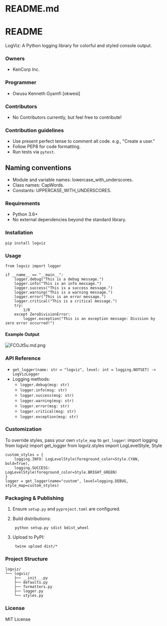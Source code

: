 # README.md

# README #

LogViz: A Python logging library for colorful and styled console output.

### Owners ###
* KenCorp Inc.

### Programmer ###
* Owusu Kenneth Gyamfi [okwesi]

### Contributors ###
* No Contributors currently, but feel free to contribute!

### Contribution guidelines ###
* Use present perfect tense to comment all code. e.g., "Create a user."
* Follow PEP8 for code formatting.
* Run tests via `pytest`.

## Naming conventions
* Module and variable names: lowercase_with_underscores.
* Class names: CapWords.
* Constants: UPPERCASE_WITH_UNDERSCORES.

### Requirements ###
- Python 3.6+
- No external dependencies beyond the standard library.

### Installation ###
    pip install logviz

### Usage ###
    from logviz import logger

    if __name__ == "__main__":
        logger.debug("This is a debug message.")
        logger.info("This is an info message.")
        logger.success("This is a success message.")
        logger.warning("This is a warning message.")
        logger.error("This is an error message.")
        logger.critical("This is a critical message.")
        try:
            1/0
        except ZeroDivisionError:
            logger.exception("This is an exception message: Division by zero error occurred!")

#### Example Output ####
![FCOJt5u.md.png](https://iili.io/FCOJt5u.md.png)

### API Reference ###
- `get_logger(name: str = "logviz", level: int = logging.NOTSET) -> LogVizLogger`
- Logging methods:
  - `logger.debug(msg: str)`
  - `logger.info(msg: str)`
  - `logger.success(msg: str)`
  - `logger.warning(msg: str)`
  - `logger.error(msg: str)`
  - `logger.critical(msg: str)`
  - `logger.exception(msg: str)`

### Customization ###
To override styles, pass your own `style_map` to `get_logger`:
    import logging
    from logviz import get_logger
    from logviz.styles import LogLevelStyle, Style

    custom_styles = {
        logging.INFO: LogLevelStyle(foreground_color=Style.CYAN, bold=True),
        logging.SUCCESS: LogLevelStyle(foreground_color=Style.BRIGHT_GREEN)
    }
    logger = get_logger(name="custom", level=logging.DEBUG, style_map=custom_styles)

### Packaging & Publishing ###
1. Ensure `setup.py` and `pyproject.toml` are configured.
2. Build distributions:
    
        python setup.py sdist bdist_wheel
3. Upload to PyPI:
    
        twine upload dist/*

### Project Structure ###
    logviz/
    └── logviz/
        ├── __init__.py
        ├── defaults.py
        ├── formatters.py
        ├── logger.py
        └── styles.py

### License ###
MIT License
